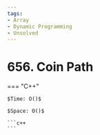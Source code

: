 ```yaml
---
tags:
- Array
- Dynamic Programming
- Unsolved
---
```



# 656. Coin Path

=== "C++"

    $Time: O()$

    $Space: O()$

    ```c++
    ```